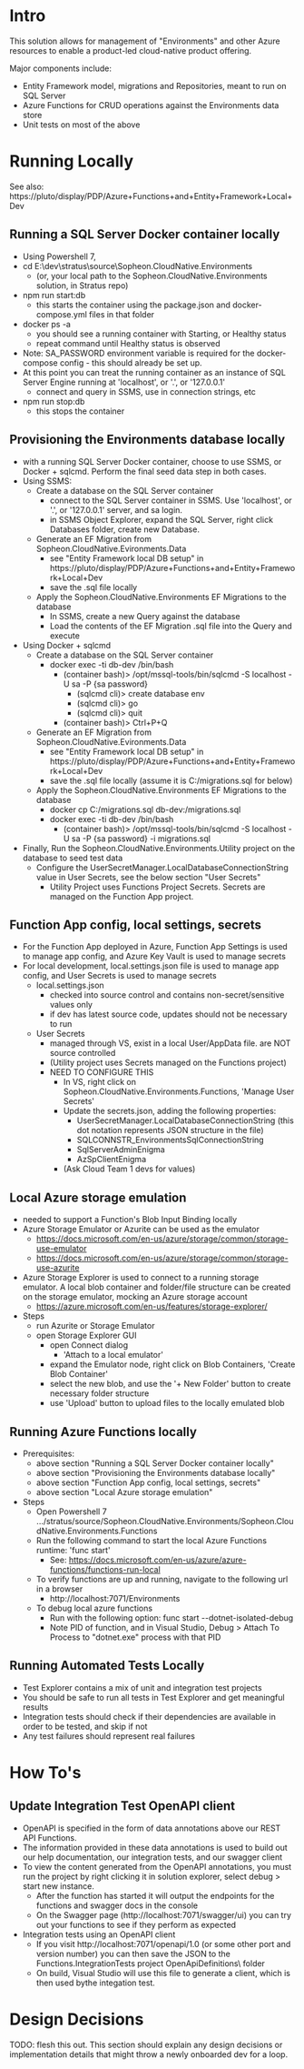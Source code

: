 # Intro
This solution allows for management of "Environments" and other Azure resources to enable a product-led cloud-native product offering.

Major components include:
* Entity Framework model, migrations and Repositories, meant to run on SQL Server
* Azure Functions for CRUD operations against the Environments data store
* Unit tests on most of the above

# Running Locally

See also: https://pluto/display/PDP/Azure+Functions+and+Entity+Framework+Local+Dev

## Running a SQL Server Docker container locally
- Using Powershell 7,
- cd E:\dev\stratus\source\Sopheon.CloudNative.Environments
  - (or, your local path to the Sopheon.CloudNative.Environments solution, in Stratus repo)
- npm run start:db
  - this starts the container using the package.json and docker-compose.yml files in that folder
- docker ps -a
  - you should see a running container with Starting, or Healthy status
  - repeat command until Healthy status is observed
-  Note: SA_PASSWORD environment variable is required for the docker-compose config - this should already be set up.
- At this point you can treat the running container as an instance of SQL Server Engine running at 'localhost', or '.', or '127.0.0.1'
  - connect and query in SSMS, use in connection strings, etc
- npm run stop:db
  - this stops the container

## Provisioning the Environments database locally
- with a running SQL Server Docker container, choose to use SSMS, or Docker + sqlcmd. Perform the final seed data step in both cases.
- Using SSMS:
  - Create a database on the SQL Server container
    - connect to the SQL Server container in SSMS.  Use 'localhost', or '.', or '127.0.0.1' server, and sa login.
    - in SSMS Object Explorer, expand the SQL Server, right click Databases folder, create new Database.
  - Generate an EF Migration from Sopheon.CloudNative.Evironments.Data
    - see "Entity Framework local DB setup" in  https://pluto/display/PDP/Azure+Functions+and+Entity+Framework+Local+Dev
    - save the .sql file locally
  - Apply the Sopheon.CloudNative.Environments EF Migrations to the database
    - In SSMS, create a new Query against the database
    - Load the contents of the EF Migration .sql file into the Query and execute
- Using Docker + sqlcmd
  - Create a database on the SQL Server container
    - docker exec -ti db-dev /bin/bash
      - (container bash)> /opt/mssql-tools/bin/sqlcmd -S localhost -U sa -P {sa password}
        - (sqlcmd cli)> create database env
        - (sqlcmd cli)> go
        - (sqlcmd cli)> quit
      - (container bash)> Ctrl+P+Q
  - Generate an EF Migration from Sopheon.CloudNative.Evironments.Data
    - see "Entity Framework local DB setup" in  https://pluto/display/PDP/Azure+Functions+and+Entity+Framework+Local+Dev
    - save the .sql file locally (assume it is C:/migrations.sql for below)
  - Apply the Sopheon.CloudNative.Environments EF Migrations to the database
    - docker cp C:/migrations.sql db-dev:/migrations.sql
    - docker exec -ti db-dev /bin/bash
      - (container bash)> /opt/mssql-tools/bin/sqlcmd -S localhost -U sa -P {sa password} -i migrations.sql
- Finally, Run the Sopheon.CloudNative.Environments.Utility project on the database to seed test data
  - Configure the UserSecretManager.LocalDatabaseConnectionString value in User Secrets, see the below section "User Secrets"
    - Utility Project uses Functions Project Secrets. Secrets are managed on the Function App project.

## Function App config, local settings, secrets
- For the Function App deployed in Azure, Function App Settings is used to manage app config, and Azure Key Vault is used to manage secrets
- For local development, local.settings.json file is used to manage app config, and User Secrets is used to manage secrets
  - local.settings.json
    - checked into source control and contains non-secret/sensitive values only
    - if dev has latest source code, updates should not be necessary to run
  - User Secrets
    - managed through VS, exist in a local User/AppData file. are NOT source controlled
    - (Utility project uses Secrets managed on the Functions project)
    - NEED TO CONFIGURE THIS
      - In VS, right click on Sopheon.CloudNative.Environments.Functions, 'Manage User Secrets'
      - Update the secrets.json, adding the following properties:
        - UserSecretManager.LocalDatabaseConnectionString (this dot notation represents JSON structure in the file)
        - SQLCONNSTR_EnvironmentsSqlConnectionString
        - SqlServerAdminEnigma
        - AzSpClientEnigma
      - (Ask Cloud Team 1 devs for values)

## Local Azure storage emulation
- needed to support a Function's Blob Input Binding locally
- Azure Storage Emulator or Azurite can be used as the emulator
  - https://docs.microsoft.com/en-us/azure/storage/common/storage-use-emulator
  - https://docs.microsoft.com/en-us/azure/storage/common/storage-use-azurite
- Azure Storage Explorer is used to connect to a running storage emulator.  A local blob container and folder/file structure can be created on the storage emulator, mocking an Azure storage account
  - https://azure.microsoft.com/en-us/features/storage-explorer/
- Steps
  - run Azurite or Storage Emulator
  - open Storage Explorer GUI
    - open Connect dialog
      - 'Attach to a local emulator'
    - expand the Emulator node, right click on Blob Containers, 'Create Blob Container'
    - select the new blob, and use the '+ New Folder' button to create necessary folder structure
    - use 'Upload' button to upload files to the locally emulated blob

## Running Azure Functions locally
- Prerequisites:
  - above section "Running a SQL Server Docker container locally"
  - above section "Provisioning the Environments database locally"
  - above section "Function App config, local settings, secrets"
  - above section "Local Azure storage emulation"
- Steps
  - Open Powershell 7 .../stratus/source/Sopheon.CloudNative.Environments/Sopheon.CloudNative.Environments.Functions
  - Run the following command to start the local Azure Functions runtime: 'func start'
    - See: https://docs.microsoft.com/en-us/azure/azure-functions/functions-run-local
  - To verify functions are up and running, navigate to the following url in a browser
    - http://localhost:7071/Environments
  - To debug local azure functions
    - Run with the following option: func start --dotnet-isolated-debug
    - Note PID of function, and in Visual Studio, Debug > Attach To Process to "dotnet.exe" process with that PID

## Running Automated Tests Locally
 - Test Explorer contains a mix of unit and integration test projects
 - You should be safe to run all tests in Test Explorer and get meaningful results
 - Integration tests should check if their dependencies are available in order to be tested, and skip if not
 - Any test failures should represent real failures

# How To's

## Update Integration Test OpenAPI client
 - OpenAPI is specified in the form of data annotations above our REST API Functions.
 - The information provided in these data annotations is used to build out our help documentation, our integration tests, and our swagger client
 - To view the content generated from the OpenAPI annotations, you must run the project by right clicking it in solution explorer, select debug > start new instance.
   -  After the function has started it will output the endpoints for the functions and swagger docs in the console
   -  On the Swagger page (http://localhost:7071/swagger/ui) you can try out your functions to see if they perform as expected
 -  Integration tests using an OpenAPI client
    -  If you visit http://localhost:7071/openapi/1.0 (or some other port and version number) you can then save the JSON to the Functions.IntegrationTests project OpenApiDefinitions\ folder
    -  On build, Visual Studio will use this file to generate a client, which is then used bythe integation test.

# Design Decisions
TODO: flesh this out.  This section should explain any design decisions or implementation details that might throw a newly onboarded dev for a loop.
